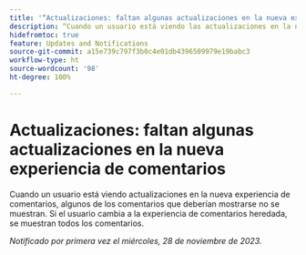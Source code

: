 ```yaml
---
title: '“Actualizaciones: faltan algunas actualizaciones en la nueva experiencia de comentarios”'
description: “Cuando un usuario está viendo las actualizaciones en la nueva experiencia de comentarios, algunos de los comentarios que deberían mostrarse no se muestran. Si el usuario cambia a la experiencia de comentarios heredada, se muestran todos los comentarios”.
hidefromtoc: true
feature: Updates and Notifications
source-git-commit: a15e739c797f3b0c4e01db4396509979e19babc3
workflow-type: ht
source-wordcount: '98'
ht-degree: 100%

---
```



# Actualizaciones: faltan algunas actualizaciones en la nueva experiencia de comentarios

Cuando un usuario está viendo actualizaciones en la nueva experiencia de comentarios, algunos de los comentarios que deberían mostrarse no se muestran. Si el usuario cambia a la experiencia de comentarios heredada, se muestran todos los comentarios.

_Notificado por primera vez el miércoles, 28 de noviembre de 2023._
